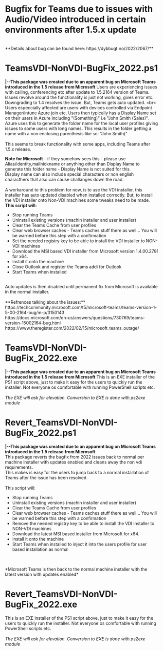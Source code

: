 # Bugfix for Teams due to issues with Audio/Video introduced in certain environments after 1.5.x update
<br>
**Details about bug can be found here: https://dybbugt.no/2022/2067/**

# TeamsVDI-NonVDI-BugFix_2022.ps1
**|--This package was created due to an apparent bug on Microsoft Teams introduced in the 1.5 release from Microsoft**
Users are experiencing issues with calling, conferencing etc after update to 1.5.2164 version of Teams.
Issues revolve around the functionality is just not working, gives error etc. 
Downgrading to 1.4 resolves the issue. But, Teams gets auto updated. 
<br<
Users especcially affected are users with devices controlled via Endpoint Manager/intune Azure join etc. 
Users then typically has a Display Name set on their users in Azure including "(Something)" i.e "John Smith (Sales)". 
Azure uses this to generate the folder name for the local user profiles giving issues to some users with long names. 
This results in the folder getting a name with a non enclosing parenthesis like so: "John Smith(" 
<br>
<br>
This seems to break functionality with some apps, including Teams after 1.5.x release. 
 
**Note for Microsoft** - if they somehow sees this - please use Alias/identity,mailnickname or anything other than Display Name  to generate this folder name - 
Display Name is not suited for this.
<br>
Display name can also include special characters or non english characthers that also can cause challanges down the road.
<br>
<br>
A workaround to this problem for now, is to use the VDI installer, this installer has auto updated disabled when installed correctly.
But, to install the VDI installer onto Non-VDI machines some tweaks need to be made.
<br>
**This script will:**
<br>
 - Stop running Teams
 - Uninstall existing versions (machin installer and user installer)
 - Clear the Teams Cache from user profiles
 - Clear web browser caches - Teams caches stuff there as well... You will be warned before this step with a confirmation
 - Set the needed registry key to be able to install the VDI installer to NON-VDI machines
 - Download the MSI based VDI installer from Microsoft version 1.4.00.2781 for x64. 
 - Install it onto the machine
 - Close Outlook and register the Teams addi for Outlook 
 - Start Teams when installed
<br>
Auto updates is then disabled until permanent fix from Microsoft is available in the normal installer.
<br>
<br>
**Refrences talking about the issues:** 
<br>
https://techcommunity.microsoft.com/t5/microsoft-teams/teams-version-1-5-00-2164-bug/m-p/3150143
<br>
https://docs.microsoft.com/en-us/answers/questions/730769/teams-version-15002164-bug.html
<br>
https://www.theregister.com/2022/02/15/microsoft_teams_outage/
<br>

# TeamsVDI-NonVDI-BugFix_2022.exe
**|--This package was created due to an apparent bug on Microsoft Teams introduced in the 1.5 release from Microsoft**
This is an EXE installer of the PS1 script above, just to make it easy for the users to quickly run the installer.
Not everyone os comfortable with running PowerShell scripts etc. 
<br>
<br>
*The EXE will ask for elevation. Conversion to EXE is done with ps2exe module*
 
# Revert_TeamsVDI-NonVDI-BugFix_2022.ps1
**|--This package was created due to an apparent bug on Microsoft Teams introduced in the 1.5 release from Microsoft**
<br>
This package reverts the bugfix from 2022 issues back to normal per machine installer with updates enabled and cleans away the non vdi requirements.
<br>
This makes is easy for the users to jump back to a normal installation of Teams after the issue has been resolved.
<br>
<br>
 This script will: 
 <br>
 - Stop running Teams
 - Uninstall existing versions (machin installer and user installer)
 - Clear the Teams Cache from user profiles
 - Clear web browser caches - Teams caches stuff there as well... You will be warned before this step with a confirmation
 - Remove the needed registry key to be able to install the VDI installer to NON-VDI machines
 - Download the latest MSI based  installer from Microsoft for x64. 
 - Install it onto the machine
 - Start Teams when installed to inject it into the users profile for user based installation as normal
 <br>
 <br>
*Microsoft Teams is then back to the normal machine installer with the latest version with updates enabled*

# Revert_TeamsVDI-NonVDI-BugFix_2022.exe
This is an EXE installer of the PS1 script above, just to make it easy for the users to quickly run the installer.
Not everyone os comfortable with running PowerShell scripts etc. 
<br>
<br>
*The EXE will ask for elevation. Conversion to EXE is done with ps2exe module* 
